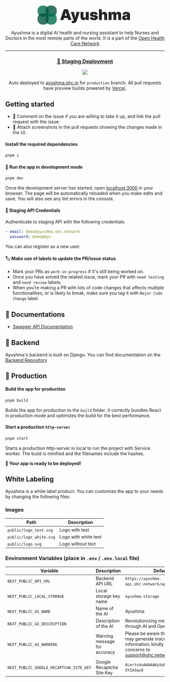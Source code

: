 <a href="https://ayushma.ohc.network/">
  <p align="center">
    <picture style="">
      <source media="(prefers-color-scheme: dark)" srcset="public/logo_white.svg">
      <img alt="Ayushma Logo" src="public/logo_text.svg" style="max-width:300px;">
    </picture>
  </p>
</a>
<p align="center">
    Ayushma is a digital AI health and nursing assistant to help Nurses and Doctors in the most remote parts of the world. It is a part of the <a href="https://ohc.network"> Open Health Care Network</a>
</p>
<hr>
<h3 align="center"><a href="https://ayushma-staging.ohc.network" target="_blank">🚀 Staging Deployment</a></h3>
<p align="center"><img src="https://vercelbadge.vercel.app/api/coronasafe/ayushma_fe"></p>
<p align="center">Auto deployed to <a href="https://ayushma.ohc.network">ayushma.ohc.in</a> for <code>production</code> branch. All pull requests have preview builds powered by <a href="https://vercel.com">Vercel</a>.</p>

## Getting started

- 💬 Comment on the issue if you are willing to take it up, and link the pull request with the issue.
- 📸 Attach screenshots in the pull requests showing the changes made in the UI.

#### Install the required dependencies

```sh
pnpm i
```

#### 🏃 Run the app in development mode

```sh
pnpm dev
```

Once the development server has started, open [localhost:3000](http://localhost:3000) in your browser. The page will be automatically reloaded when you make edits and save. You will also see any lint errors in the console.

#### 🔑 Staging API Credentials

Authenticate to staging API with the following credentials

```yaml
- email: demo@ayushma.ohc.network
  password: Demo@Ayu
```

You can also register as a new user.

#### 🏷️ Make use of labels to update the PR/issue status

- Mark your PRs as `work-in-progress` if it's still being worked on.
- Once you have solved the related issue, mark your PR with `need testing` and `need review` labels.
- When you’re making a PR with lots of code changes that affects multiple functionalities, or is likely to break, make sure you tag it with `Major Code Change` label.

## 📖 Documentations

- [Swagger API Documentation](https://ayushma-api.ohc.network)

## 💎 Backend

Ayushma's backend is built on Django. You can find documentation on the [Backend Repository](https://github.com/coronasafe/ayushma)

## 🚀 Production

#### Build the app for production

```sh
pnpm build
```

Builds the app for production to the `build` folder. It correctly bundles React in production mode and optimizes the build for the best performance.

#### Start a production `http-server`

```sh
pnpm start
```

Starts a production http-server in local to run the project with Service worker.
The build is minified and the filenames include the hashes.

**🚀 Your app is ready to be deployed!**

## White Labeling

Ayushma is a white label product. You can customize the app to your needs by changing the following files:

### Images

| Path                    | Description          |
| ----------------------- | -------------------- |
| `public/logo_text.svg`  | Logo with text       |
| `public/logo_white.svg` | Logo with white text |
| `public/logo.svg`       | Logo without text    |

### Environment Variables (place in `.env` / `.env.local` file)

| Variable                                | Description                  | Default                                                                                                                |
| --------------------------------------- | ---------------------------- | ---------------------------------------------------------------------------------------------------------------------- |
| `NEXT_PUBLIC_API_URL`                   | Backend API URL              | `https://ayushma-api.ohc.network/api/`                                                                                 |
| `NEXT_PUBLIC_LOCAL_STORAGE`             | Local storage key name       | `ayushma-storage`                                                                                                      |
| `NEXT_PUBLIC_AI_NAME`                   | Name of the AI               | Ayushma                                                                                                                |
| `NEXT_PUBLIC_AI_DESCRIPTION`            | Description of the AI        | Revolutionizing medical diagnosis through AI and Opensource                                                            |
| `NEXT_PUBLIC_AI_WARNING`                | Warning message for accuracy | Please be aware that Ayushma AI may generate inaccurate information; kindly report any concerns to support@ohc.network |
| `NEXT_PUBLIC_GOOGLE_RECAPTCHA_SITE_KEY` | Google Recaptcha Site Key    | `6Lerts4nAAAAAKyXaNZkYj4XfRO0M2R-XYIA3qv8`                                                                             |
